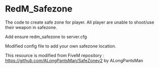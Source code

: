 # RedM_Safezone

The code to create safe zone for player. All player are unable to shoot/use their weapon in safezone.

Add ensure redm_safezone to server.cfg

Modified config file to add your own safezone location.

This resource is modified from FiveM repository : https://github.com/ALongPantsMan/SafeZonev2 by ALongPantsMan